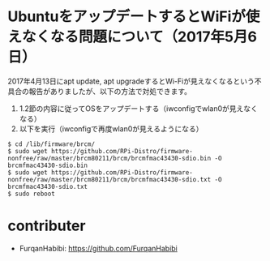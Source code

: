 # UbuntuをアップデートするとWiFiが使えなくなる問題について（2017年5月6日）

2017年4月13日にapt update, apt upgradeするとWi-Fiが見えなくなるという不具合の報告がありましたが、以下の方法で対処できます。

1. 1.2節の内容に従ってOSをアップデートする（iwconfigでwlan0が見えなくなる）
1. 以下を実行（iwconfigで再度wlan0が見えるようになる）

```
$ cd /lib/firmware/brcm/
$ sudo wget https://github.com/RPi-Distro/firmware-nonfree/raw/master/brcm80211/brcm/brcmfmac43430-sdio.bin -O brcmfmac43430-sdio.bin
$ sudo wget https://github.com/RPi-Distro/firmware-nonfree/raw/master/brcm80211/brcm/brcmfmac43430-sdio.txt -O brcmfmac43430-sdio.txt
$ sudo reboot
```


# contributer

* FurqanHabibi: https://github.com/FurqanHabibi
